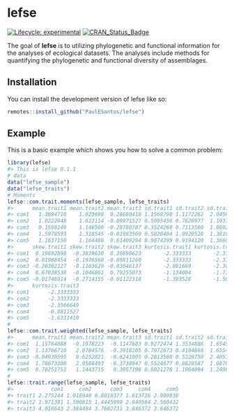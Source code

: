 
<!-- README.md is generated from README.Rmd. Please edit that file -->

# lefse

<!-- badges: start -->

[![Lifecycle:
experimental](https://img.shields.io/badge/lifecycle-experimental-orange.svg)](https://lifecycle.r-lib.org/articles/stages.html#experimental)
[![CRAN_Status_Badge](http://www.r-pkg.org/badges/version/lefse)](https://cran.r-project.org/package=lefse)
<!-- badges: end -->

The goal of **lefse** is to utilizing phylogenetic and functional
information for the analyses of ecological datasets. The analyses
include methods for quantifying the phylogenetic and functional
diversity of assemblages.

## Installation

You can install the development version of lefse like so:

``` r
remotes::install_github("PaulESantos/lefse")
```

## Example

This is a basic example which shows you how to solve a common problem:

``` r
library(lefse)
#> This is lefse 0.1.1
# data
data("lefse_sample")
data("lefse_traits")
# Moments
lefse::com.trait.moments(lefse_sample, lefse_traits)
#>      mean.trait1 mean.trait2 mean.trait3 sd.trait1 sd.trait2 sd.trait3
#> com1   1.3694710    1.023698  0.28680418 1.1560790 1.1172262  2.045614
#> com2   1.0222948    1.623114 -0.09971527 0.5095456 0.7626977  1.193765
#> com3   0.1598149    1.146566 -0.28780787 0.3524260 0.7113560  1.860278
#> com4   1.5978593    1.318545 -0.01983560 0.5820404 1.0920528  1.381920
#> com5   1.1637150    1.164486  0.61409294 0.9874299 0.9194120  1.366096
#>      skew.trait1 skew.trait2 skew.trait3 kurtosis.trait1 kurtosis.trait2
#> com1  0.19682898  -0.3829630  0.20890623       -2.333333       -2.333333
#> com2  0.01988454  -0.1976568 -0.05811260       -2.333333       -2.333333
#> com3 -0.20382127  -0.1103629 -0.03046137       -2.081669       -2.304380
#> com4  0.67038538  -0.1046861  0.79255073       -1.134004       -1.739160
#> com5 -0.01746914  -0.2714155 -0.01122318       -1.393528       -1.587981
#>      kurtosis.trait3
#> com1      -2.3333333
#> com2      -2.3333333
#> com3      -2.3566649
#> com4      -0.8811527
#> com5      -1.6331410
# 
lefse::com.trait.weighted(lefse_sample, lefse_traits)
#>      mean.trait1 mean.trait2 mean.trait3 sd.trait1 sd.trait2 sd.trait3
#> com1  1.15784888  -0.1978223  -0.1147683 0.9272474 1.3534886  1.654573
#> com2  1.13766710   2.0784576  -0.3918205 0.7072673 0.4104868  1.655456
#> com3 -0.04939595   0.6252821  -0.6241005 0.2813580 0.5228750  2.405138
#> com4  1.78073300   2.0508493  -0.3738947 0.5524677 0.8828587  1.687830
#> com5  0.78251751   1.1443715   0.3857198 0.8021278 1.1064094  1.249642
#
lefse::trait.range(lefse_sample, lefse_traits)
#>            com1     com2      com3     com4     com5
#> trait1 2.275244 1.018940 0.8018377 1.613726 2.909830
#> trait2 1.971381 1.500815 1.4445999 2.940564 2.560432
#> trait3 4.016643 2.384484 3.7682731 3.846372 3.846372
```
